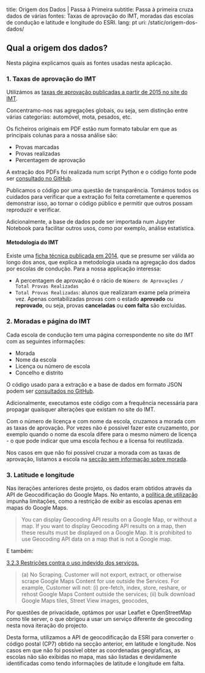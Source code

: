 title: Origem dos Dados | Passa à Primeira
subtitle: Passa à primeira cruza dados de várias fontes: Taxas de aprovação do IMT, moradas das escolas de condução e latitude e longitude do ESRI.
lang: pt
uri: /static/origem-dos-dados/

## Qual a origem dos dados?

Nesta página explicamos quais as fontes usadas nesta aplicação.

### 1. Taxas de aprovação do IMT

Utilizámos as [taxas de aprovação publicadas a partir de 2015 no site do IMT](https://www.imt-ip.pt/sites/IMTT/Portugues/EnsinoConducao/taxasdeaprovacao/Paginas/TaxasdeAprovacao.aspx").

Concentramo-nos nas agregações globais, ou seja, sem distinção entre várias categorias: automóvel, mota, pesados, etc.

Os ficheiros originais em PDF estão num formato tabular em que as principais colunas para a nossa análise são:

- Provas marcadas
- Provas realizadas
- Percentagem de aprovação

A extração dos PDFs foi realizada num script Python e o código fonte pode ser [consultado no GitHub](https://github.com/codecadre/imt-pass-rates).

Publicamos o código por uma questão de transparência. Tomámos todos os cuidados para verificar que a extração foi feita corretamente e queremos demonstrar isso, ao tornar o código público e permitir que outros possam reproduzir e verificar.

Adicionalmente, a base de dados pode ser importada num Jupyter Notebook para facilitar outros usos, como por exemplo, análise estatística.

#### Metodologia do IMT

Existe uma [ficha técnica publicada em 2014](https://www.imt-ip.pt/sites/IMTT/Portugues/EnsinoConducao/taxasdeaprovacao/Paginas/TaxasdeAprovacao.aspx"), que se presume ser válida ao longo dos anos, que explica a metodologia usada na agregação dos dados por escolas de condução. Para a nossa applicação interessa:
- A percentagem de aprovação é o rácio de `Número de Aprovações / Total Provas Realizadas`
- `Total Provas Realizadas`: alunos que realizaram exame pela primeira vez. Apenas contabilizadas provas com o estado **aprovado** ou **reprovado**, ou seja, provas **canceladas** ou **com falta** são excluidas.

### 2. Moradas e página do IMT

Cada escola de condução tem uma página correspondente no site do IMT com as seguintes informações:

- Morada
- Nome da escola
- Licença ou número de escola
- Concelho e distrito

O código usado para a extração e a base de dados em formato JSON podem ser [consultados no GitHub](https://github.com/codecadre/imt-school-addresses).

Adicionalmente, executamos este código com a frequência necessária para propagar quaisquer alterações que existam no site do IMT.

Com o número de licença e com nome da escola, cruzamos a morada com as taxas de aprovação. Por vezes não é possivel fazer este cruzamento, por exemplo quando o nome da escola difere para o mesmo número de licença - o que pode indicar que uma escola fechou e a licensa foi reutilizada.

Nos casos em que não foi possível cruzar a morada com as taxas de aprovação, listamos a escola na [secção sem informação sobre morada](https://passaprimeira.xyz/distritos-regioes/sem-info/).

### 3. Latitude e longitude

Nas iterações anteriores deste projeto, os dados eram obtidos através da API de Geocodificação do Google Maps. No entanto, a [política de utilização](https://developers.google.com/maps/documentation/geocoding/policies) impunha limitações, como a restrição de exibir as escolas apenas em mapas do Google Maps.

> You can display Geocoding API results on a Google Map, or without a map. If you want to display Geocoding API results on a map, then these results must be displayed on a Google Map. It is prohibited to use Geocoding API data on a map that is not a Google map.

E também:

[3.2.3 Restrições contra o uso indevido dos serviços. ](https://cloud.google.com/maps-platform/terms/#3.-license.)

> (a) No Scraping. Customer will not export, extract, or otherwise scrape Google Maps Content for use outside the Services. For example, Customer will not: (i) pre-fetch, index, store, reshare, or rehost Google Maps Content outside the services; (ii) bulk download Google Maps tiles, Street View images, geocodes,

Por questões de privacidade, optámos por usar Leaflet e OpenStreetMap como tile server, o que obrigou a usar um serviço diferente de geocoding nesta nova iteração do projecto.

Desta forma, utilizamos a API de geocodificação da ESRI para converter o código postal (CP7) obtido na secção anterior, em latitude e longitude. Nos casos em que não foi possível obter as coordenadas geogŕaficas, as escolas não são exibidas no mapa, mas são listadas e devidamente identificadas como tendo informações de latitude e longitude em falta.
